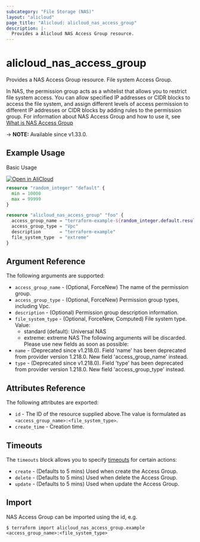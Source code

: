 ```yaml
---
subcategory: "File Storage (NAS)"
layout: "alicloud"
page_title: "Alicloud: alicloud_nas_access_group"
description: |-
  Provides a Alicloud NAS Access Group resource.
---
```


# alicloud_nas_access_group

Provides a NAS Access Group resource. File system Access Group.

In NAS, the permission group acts as a whitelist that allows you to restrict file system access. You can allow specified IP addresses or CIDR blocks to access the file system, and assign different levels of access permission to different IP addresses or CIDR blocks by adding rules to the permission group.
For information about NAS Access Group and how to use it, see [What is NAS Access Group](https://www.alibabacloud.com/help/en/nas/developer-reference/api-nas-2017-06-26-createaccessgroup)

-> **NOTE:** Available since v1.33.0.

## Example Usage

Basic Usage

<div style="display: block;margin-bottom: 40px;"><div class="oics-button" style="float: right;position: absolute;margin-bottom: 10px;">
  <a href="https://api.aliyun.com/terraform?resource=alicloud_nas_access_group&exampleId=9c0084b9-f03a-6474-f6db-aaff599361dcc3374076&activeTab=example&spm=docs.r.nas_access_group.0.9c0084b9f0&intl_lang=EN_US" target="_blank">
    <img alt="Open in AliCloud" src="https://img.alicdn.com/imgextra/i1/O1CN01hjjqXv1uYUlY56FyX_!!6000000006049-55-tps-254-36.svg" style="max-height: 44px; max-width: 100%;">
  </a>
</div></div>

```terraform
resource "random_integer" "default" {
  min = 10000
  max = 99999
}

resource "alicloud_nas_access_group" "foo" {
  access_group_name = "terraform-example-${random_integer.default.result}"
  access_group_type = "Vpc"
  description       = "terraform-example"
  file_system_type  = "extreme"
}
```

## Argument Reference

The following arguments are supported:
* `access_group_name` - (Optional, ForceNew) The name of the permission group.
* `access_group_type` - (Optional, ForceNew) Permission group types, including Vpc.
* `description` - (Optional) Permission group description information.
* `file_system_type` - (Optional, ForceNew, Computed) File system type. Value:
  - standard (default): Universal NAS
  - extreme: extreme NAS
The following arguments will be discarded. Please use new fields as soon as possible:
* `name` - (Deprecated since v1.218.0). Field 'name' has been deprecated from provider version 1.218.0. New field 'access_group_name' instead.
* `type` - (Deprecated since v1.218.0). Field 'type' has been deprecated from provider version 1.218.0. New field 'access_group_type' instead.

## Attributes Reference

The following attributes are exported:
* `id` - The ID of the resource supplied above.The value is formulated as `<access_group_name>:<file_system_type>`.
* `create_time` - Creation time.

## Timeouts

The `timeouts` block allows you to specify [timeouts](https://www.terraform.io/docs/configuration-0-11/resources.html#timeouts) for certain actions:
* `create` - (Defaults to 5 mins) Used when create the Access Group.
* `delete` - (Defaults to 5 mins) Used when delete the Access Group.
* `update` - (Defaults to 5 mins) Used when update the Access Group.

## Import

NAS Access Group can be imported using the id, e.g.

```shell
$ terraform import alicloud_nas_access_group.example <access_group_name>:<file_system_type>
```